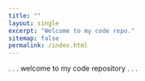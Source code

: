 ```yaml
---
title: ""
layout: single
excerpt: "Welcome to my code repo."
sitemap: false
permalink: /index.html
---
```


. . . welcome to my code repository . . .
